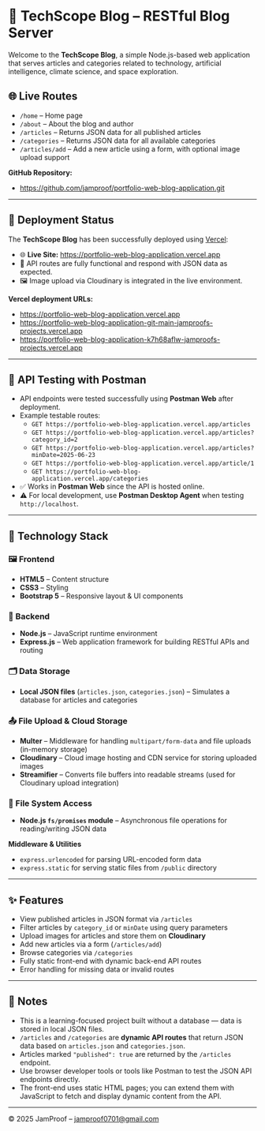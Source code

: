 # 📰 TechScope Blog – RESTful Blog Server

Welcome to the **TechScope Blog**, a simple Node.js-based web application that serves articles and categories related to technology, artificial intelligence, climate science, and space exploration.

## 🌐 Live Routes

- `/home` – Home page  
- `/about` – About the blog and author  
- `/articles` – Returns JSON data for all published articles  
- `/categories` – Returns JSON data for all available categories  
- `/articles/add` – Add a new article using a form, with optional image upload support  

**GitHub Repository:**  
* https://github.com/jamproof/portfolio-web-blog-application.git

---

## 🚀 Deployment Status

The **TechScope Blog** has been successfully deployed using [Vercel](https://vercel.com/):

- 🌐 **Live Site:** https://portfolio-web-blog-application.vercel.app
- 🔄 API routes are fully functional and respond with JSON data as expected.
- 🖼 Image upload via Cloudinary is integrated in the live environment.

**Vercel deployment URLs:**  
- https://portfolio-web-blog-application.vercel.app  
- https://portfolio-web-blog-application-git-main-jamproofs-projects.vercel.app  
- https://portfolio-web-blog-application-k7h68aflw-jamproofs-projects.vercel.app  

---

## 🧪 API Testing with Postman

- API endpoints were tested successfully using **Postman Web** after deployment.
- Example testable routes:
  - `GET https://portfolio-web-blog-application.vercel.app/articles`
  - `GET https://portfolio-web-blog-application.vercel.app/articles?category_id=2`
  - `GET https://portfolio-web-blog-application.vercel.app/articles?minDate=2025-06-23`
  - `GET https://portfolio-web-blog-application.vercel.app/article/1`
  - `GET https://portfolio-web-blog-application.vercel.app/categories`
- ✅ Works in **Postman Web** since the API is hosted online.
- ⚠️ For local development, use **Postman Desktop Agent** when testing `http://localhost`.

---

## 🧰 Technology Stack

### 🖼 Frontend
- **HTML5** – Content structure  
- **CSS3** – Styling  
- **Bootstrap 5** – Responsive layout & UI components

### 🔧 Backend
- **Node.js** – JavaScript runtime environment  
- **Express.js** – Web application framework for building RESTful APIs and routing

### 🗂 Data Storage
- **Local JSON files** (`articles.json`, `categories.json`) – Simulates a database for articles and categories

### 📤 File Upload & Cloud Storage
- **Multer** – Middleware for handling `multipart/form-data` and file uploads (in-memory storage)  
- **Cloudinary** – Cloud image hosting and CDN service for storing uploaded images  
- **Streamifier** – Converts file buffers into readable streams (used for Cloudinary upload integration)

### 📁 File System Access
- **Node.js `fs/promises` module** – Asynchronous file operations for reading/writing JSON data

**Middleware & Utilities**

* `express.urlencoded` for parsing URL-encoded form data
* `express.static` for serving static files from `/public` directory

---

## ✨ Features

- View published articles in JSON format via `/articles`  
- Filter articles by `category_id` or `minDate` using query parameters  
- Upload images for articles and store them on **Cloudinary**  
- Add new articles via a form (`/articles/add`)  
- Browse categories via `/categories`  
- Fully static front-end with dynamic back-end API routes  
- Error handling for missing data or invalid routes

---

## 📝 Notes

- This is a learning-focused project built without a database — data is stored in local JSON files.  
- `/articles` and `/categories` are **dynamic API routes** that return JSON data based on `articles.json` and `categories.json`.  
- Articles marked `"published": true` are returned by the `/articles` endpoint.  
- Use browser developer tools or tools like Postman to test the JSON API endpoints directly.  
- The front-end uses static HTML pages; you can extend them with JavaScript to fetch and display dynamic content from the API.  

---

&copy; 2025 JamProof – jamproof0701@gmail.com
